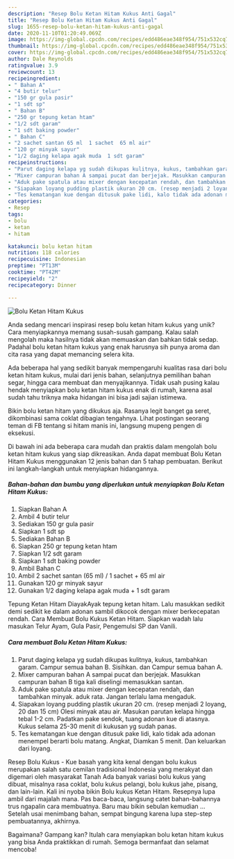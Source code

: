 ```yaml
---
description: "Resep Bolu Ketan Hitam Kukus Anti Gagal"
title: "Resep Bolu Ketan Hitam Kukus Anti Gagal"
slug: 1655-resep-bolu-ketan-hitam-kukus-anti-gagal
date: 2020-11-10T01:20:49.069Z
image: https://img-global.cpcdn.com/recipes/edd486eae348f954/751x532cq70/bolu-ketan-hitam-kukus-foto-resep-utama.jpg
thumbnail: https://img-global.cpcdn.com/recipes/edd486eae348f954/751x532cq70/bolu-ketan-hitam-kukus-foto-resep-utama.jpg
cover: https://img-global.cpcdn.com/recipes/edd486eae348f954/751x532cq70/bolu-ketan-hitam-kukus-foto-resep-utama.jpg
author: Dale Reynolds
ratingvalue: 3.9
reviewcount: 13
recipeingredient:
- " Bahan A"
- "4 butir telur"
- "150 gr gula pasir"
- "1 sdt sp"
- " Bahan B"
- "250 gr tepung ketan htam"
- "1/2 sdt garam"
- "1 sdt baking powder"
- " Bahan C"
- "2 sachet santan 65 ml  1 sachet  65 ml air"
- "120 gr minyak sayur"
- "1/2 daging kelapa agak muda  1 sdt garam"
recipeinstructions:
- "Parut daging kelapa yg sudah dikupas kulitnya, kukus, tambahkan garam. Campur semua bahan B. Sisihkan. dan Campur semua bahan A."
- "Mixer campuran bahan A sampai pucat dan berjejak. Masukkan campuran bahan B tiga kali diselingi memasukkan santan."
- "Aduk pake spatula atau mixer dengan kecepatan rendah, dan tambahkan minyak. aduk rata. Jangan terlalu lama mengaduk."
- "Siapakan loyang pudding plastik ukuran 20 cm. (resep menjadi 2 loyang, 20 dan 15 cm) Olesi minyak atau air. Masukan parutan kelapa hingga tebal 1-2 cm. Padatkan pake sendok, tuang adonan kue di atasnya. Kukus selama 25-30 menit di kukusan yg sudah panas."
- "Tes kematangan kue dengan ditusuk pake lidi, kalo tidak ada adonan menempel berarti bolu matang. Angkat, Diamkan 5 menit. Dan keluarkan dari loyang."
categories:
- Resep
tags:
- bolu
- ketan
- hitam

katakunci: bolu ketan hitam 
nutrition: 118 calories
recipecuisine: Indonesian
preptime: "PT13M"
cooktime: "PT42M"
recipeyield: "2"
recipecategory: Dinner

---
```



![Bolu Ketan Hitam Kukus](https://img-global.cpcdn.com/recipes/edd486eae348f954/751x532cq70/bolu-ketan-hitam-kukus-foto-resep-utama.jpg)

Anda sedang mencari inspirasi resep bolu ketan hitam kukus yang unik? Cara menyiapkannya memang susah-susah gampang. Kalau salah mengolah maka hasilnya tidak akan memuaskan dan bahkan tidak sedap. Padahal bolu ketan hitam kukus yang enak harusnya sih punya aroma dan cita rasa yang dapat memancing selera kita.

Ada beberapa hal yang sedikit banyak mempengaruhi kualitas rasa dari bolu ketan hitam kukus, mulai dari jenis bahan, selanjutnya pemilihan bahan segar, hingga cara membuat dan menyajikannya. Tidak usah pusing kalau hendak menyiapkan bolu ketan hitam kukus enak di rumah, karena asal sudah tahu triknya maka hidangan ini bisa jadi sajian istimewa.

Bikin bolu ketan hitam yang dikukus aja. Rasanya legit banget ga seret, dikombinasi sama coklat dibagian tengahnya. Lihat postingan seorang teman di FB tentang si hitam manis ini, langsung mupeng pengen di eksekusi.


Di bawah ini ada beberapa cara mudah dan praktis dalam mengolah bolu ketan hitam kukus yang siap dikreasikan. Anda dapat membuat Bolu Ketan Hitam Kukus menggunakan 12 jenis bahan dan 5 tahap pembuatan. Berikut ini langkah-langkah untuk menyiapkan hidangannya.

<!--inarticleads1-->

##### Bahan-bahan dan bumbu yang diperlukan untuk menyiapkan Bolu Ketan Hitam Kukus:

1. Siapkan  Bahan A
1. Ambil 4 butir telur
1. Sediakan 150 gr gula pasir
1. Siapkan 1 sdt sp
1. Sediakan  Bahan B
1. Siapkan 250 gr tepung ketan htam
1. Siapkan 1/2 sdt garam
1. Siapkan 1 sdt baking powder
1. Ambil  Bahan C
1. Ambil 2 sachet santan (65 ml) / 1 sachet + 65 ml air
1. Gunakan 120 gr minyak sayur
1. Gunakan 1/2 daging kelapa agak muda + 1 sdt garam


Tepung Ketan Hitam DiayakAyak tepung ketan hitam. Lalu masukkan sedikit demi sedikit ke dalam adonan sambil dikocok dengan mixer berkecepatan rendah. Cara Membuat Bolu Kukus Ketan Hitam. Siapkan wadah lalu masukan Telur Ayam, Gula Pasir, Pengemulsi SP dan Vanili. 

<!--inarticleads2-->

##### Cara membuat Bolu Ketan Hitam Kukus:

1. Parut daging kelapa yg sudah dikupas kulitnya, kukus, tambahkan garam. Campur semua bahan B. Sisihkan. dan Campur semua bahan A.
1. Mixer campuran bahan A sampai pucat dan berjejak. Masukkan campuran bahan B tiga kali diselingi memasukkan santan.
1. Aduk pake spatula atau mixer dengan kecepatan rendah, dan tambahkan minyak. aduk rata. Jangan terlalu lama mengaduk.
1. Siapakan loyang pudding plastik ukuran 20 cm. (resep menjadi 2 loyang, 20 dan 15 cm) Olesi minyak atau air. Masukan parutan kelapa hingga tebal 1-2 cm. Padatkan pake sendok, tuang adonan kue di atasnya. Kukus selama 25-30 menit di kukusan yg sudah panas.
1. Tes kematangan kue dengan ditusuk pake lidi, kalo tidak ada adonan menempel berarti bolu matang. Angkat, Diamkan 5 menit. Dan keluarkan dari loyang.


Resep Bolu Kukus - Kue basah yang kita kenal dengan bolu kukus merupakan salah satu cemilan tradisional Indonesia yang merakyat dan digemari oleh masyarakat Tanah Ada banyak variasi bolu kukus yang dibuat, misalnya rasa coklat, bolu kukus pelangi, bolu kukus jahe, pisang, dan lain-lain. Kali ini nyoba bikin Bolu kukus Ketan Hitam. Resepnya lupa ambil dari majalah mana. Pas baca-baca, langsung catet bahan-bahannya trus ngapalin cara membuatnya. Baru mau bikin sebulan kemudian … Setelah usai menimbang bahan, sempat bingung karena lupa step-step pembuatannya, akhirnya. 

Bagaimana? Gampang kan? Itulah cara menyiapkan bolu ketan hitam kukus yang bisa Anda praktikkan di rumah. Semoga bermanfaat dan selamat mencoba!

